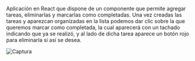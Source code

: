 Aplicación en React que dispone de un componente que permite agregar tareas, eliminarlas y marcarlas como completadas.
Una vez creadas las tareas y aparezcan organizadas en la lista podemos dar clic sobre la que queremos marcar como completada, la cual aparecerá con un tachado indicando que ya se realizó, y al lado de dicha tarea aparece un botón rojo para eliminarla si así se desea.


![Captura](https://github.com/user-attachments/assets/b044c8a5-5536-477c-a436-3805e1e284b2)
